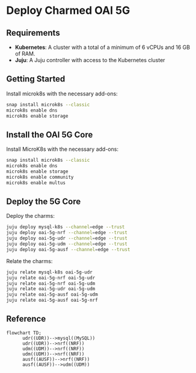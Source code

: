 # Deploy Charmed OAI 5G

## Requirements

- **Kubernetes**: A cluster with a total of a minimum of 6 vCPUs and 16 GB of RAM.
- **Juju**: A Juju controller with access to the Kubernetes cluster

## Getting Started

Install microk8s with the necessary add-ons:

```bash
snap install microk8s --classic
microk8s enable dns
microk8s enable storage
```

## Install the OAI 5G Core 

Install MicroK8s with the necessary add-ons:

```bash
snap install microk8s --classic
microk8s enable dns
microk8s enable storage
microk8s enable community
microk8s enable multus
```

## Deploy the 5G Core

Deploy the charms:

```bash
juju deploy mysql-k8s --channel=edge --trust
juju deploy oai-5g-nrf --channel=edge --trust
juju deploy oai-5g-udr --channel=edge --trust
juju deploy oai-5g-udm --channel=edge --trust
juju deploy oai-5g-ausf --channel=edge --trust
```

Relate the charms:

```bash
juju relate mysql-k8s oai-5g-udr
juju relate oai-5g-nrf oai-5g-udr
juju relate oai-5g-nrf oai-5g-udm
juju relate oai-5g-udr oai-5g-udm
juju relate oai-5g-ausf oai-5g-udm
juju relate oai-5g-ausf oai-5g-nrf
```

## Reference

```mermaid
flowchart TD;
      udr((UDR))-->mysql((MySQL))
      udr((UDR))-->nrf((NRF))
      udm((UDM))-->nrf((NRF))
      udm((UDM))-->nrf((NRF))
      ausf((AUSF))-->nrf((NRF))
      ausf((AUSF))-->udm((UDM))
```

